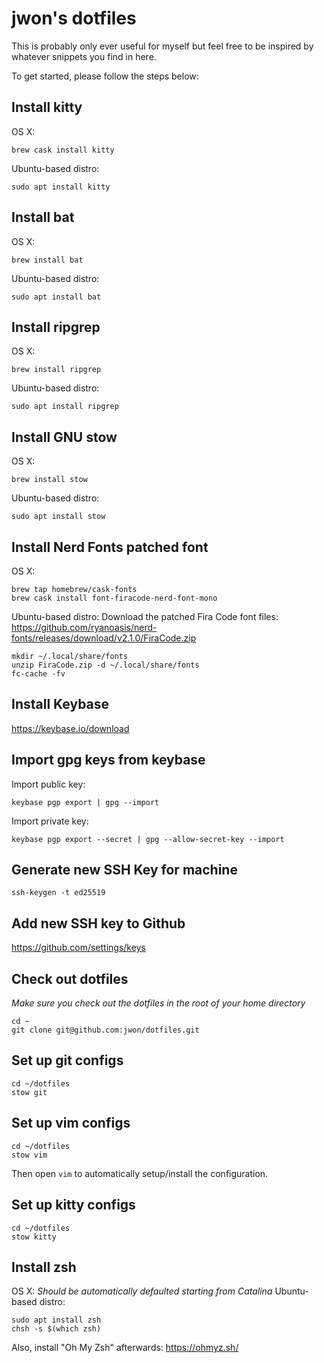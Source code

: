 # jwon's dotfiles
This is probably only ever useful for myself but feel free to be inspired by whatever snippets you find in here.

To get started, please follow the steps below:

## Install kitty
OS X:
```
brew cask install kitty
```

Ubuntu-based distro:
```
sudo apt install kitty
```

## Install bat
OS X:
```
brew install bat
```

Ubuntu-based distro:
```
sudo apt install bat
```

## Install ripgrep
OS X:
```
brew install ripgrep
```

Ubuntu-based distro:
```
sudo apt install ripgrep
```

## Install GNU stow
OS X:
```
brew install stow
```
Ubuntu-based distro:
```
sudo apt install stow
```

## Install Nerd Fonts patched font
OS X:
```
brew tap homebrew/cask-fonts
brew cask install font-firacode-nerd-font-mono
```
Ubuntu-based distro:
Download the patched Fira Code font files:
https://github.com/ryanoasis/nerd-fonts/releases/download/v2.1.0/FiraCode.zip
```
mkdir ~/.local/share/fonts
unzip FiraCode.zip -d ~/.local/share/fonts
fc-cache -fv
```

## Install Keybase
https://keybase.io/download

## Import gpg keys from keybase
Import public key:
```
keybase pgp export | gpg --import
```
Import private key:
```
keybase pgp export --secret | gpg --allow-secret-key --import
```

## Generate new SSH Key for machine
```
ssh-keygen -t ed25519
```

## Add new SSH key to Github
https://github.com/settings/keys

## Check out dotfiles
*Make sure you check out the dotfiles in the root of your home directory*
```
cd ~
git clone git@github.com:jwon/dotfiles.git
```

## Set up git configs
```
cd ~/dotfiles
stow git
```

## Set up vim configs
```
cd ~/dotfiles
stow vim
```
Then open `vim` to automatically setup/install the configuration.

## Set up kitty configs
```
cd ~/dotfiles
stow kitty
```

## Install zsh
OS X:
*Should be automatically defaulted starting from Catalina*
Ubuntu-based distro:
```
sudo apt install zsh
chsh -s $(which zsh)
```
Also, install "Oh My Zsh" afterwards: https://ohmyz.sh/
